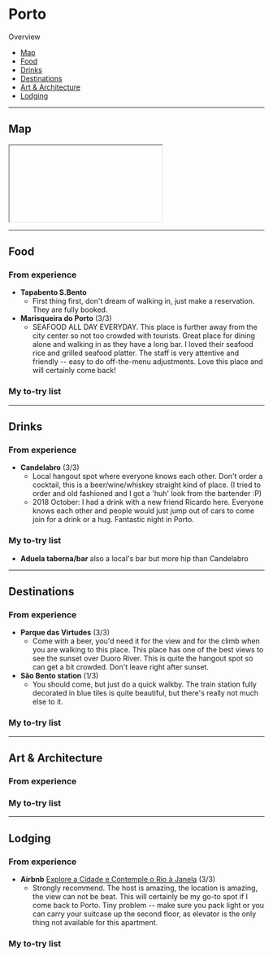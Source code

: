 # Porto

Overview

- [Map](#map)
- [Food](#food)
- [Drinks](#drinks)
- [Destinations](#destinations)
- [Art & Architecture](#art--architecture)
- [Lodging](#lodging)

-----

## Map

<iframe></iframe>

-----

## Food

### From experience

- **Tapabento S.Bento** 
    - First thing first, don't dream of walking in, just make a reservation. They are fully booked. 
- **Marisqueira do Porto** (3/3)
    - SEAFOOD ALL DAY EVERYDAY. This place is further away from the city center so not too crowded with tourists. Great place for dining alone and walking in as they have a long bar. I loved their seafood rice and grilled seafood platter. The staff is very attentive and friendly -- easy to do off-the-menu adjustments. Love this place and will certainly come back! 

### My to-try list

-----

## Drinks

### From experience

- **Candelabro** (3/3)
    - Local hangout spot where everyone knows each other. Don't order a cocktail, this is a beer/wine/whiskey straight kind of place. (I tried to order and old fashioned and I got a 'huh' look from the bartender :P)
    - 2018 October: I had a drink with a new friend Ricardo here. Everyone knows each other and people would just jump out of cars to come join for a drink or a hug. Fantastic night in Porto.

### My to-try list

- **Aduela taberna/bar** also a local's bar but more hip than Candelabro

-----

## Destinations

### From experience

- **Parque das Virtudes** (3/3)
    - Come with a beer, you'd need it for the view and for the climb when you are walking to this place. This place has one of the best views to see the sunset over Duoro River. This is quite the hangout spot so can get a bit crowded. Don't leave right after sunset.
- **São Bento station** (1/3)
    - You should come, but just do a quick walkby. The train station fully decorated in blue tiles is quite beautiful, but there's really not much else to it. 
    
### My to-try list

-----

## Art & Architecture

### From experience

### My to-try list

-----

## Lodging

### From experience

- **Airbnb** [Explore a Cidade e Contemple o Rio à Janela](https://www.airbnb.com/rooms/plus/25185120) (3/3)
    - Strongly recommend. The host is amazing, the location is amazing, the view can not be beat. This will certainly be my go-to spot if I come back to Porto. Tiny problem  -- make sure you pack light or you can carry your suitcase up the second floor, as elevator is the only thing not available for this apartment.

### My to-try list
